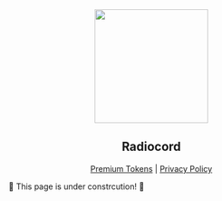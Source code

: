 <div align="center">
  <img src="https://user-images.githubusercontent.com/81972974/201009809-be816230-79ee-495c-bbc5-1a3c6b69f57f.png" width="200" height="200">
  <p>
    <b><h2>Radiocord</h2></b>
  <p><a href="https://github.com/seailz/Radiocord.info/blob/main/PREMIUM_TOKENS.MD">Premium Tokens</a> | <a href="https://github.com/seailz/Radiocord.info/blob/main/PRIVACY_POLICY.MD"> Privacy Policy</a>
 </div>

🚧 This page is under constrcution! 🚧
